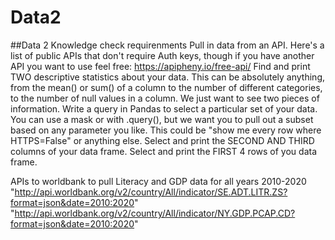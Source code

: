 # Data2
##Data 2 Knowledge check requirenments
Pull in data from an API. Here's a list of public APIs that don't require Auth keys, though if you have another API you want to use feel free: https://apipheny.io/free-api/
Find and print TWO descriptive statistics about your data. This can be absolutely anything, from the mean() or sum() of a column to the number of different categories, to the number of null values in a column. We just want to see two pieces of information.
Write a query in Pandas to select a particular set of your data. You can use a mask or with .query(), but we want you to pull out a subset based on any parameter you like. This could be "show me every row where HTTPS=False" or anything else.
Select and print the SECOND AND THIRD columns of your data frame.
Select and print the FIRST 4 rows of you data frame.

APIs to worldbank to pull Literacy and GDP data for all years 2010-2020
"http://api.worldbank.org/v2/country/All/indicator/SE.ADT.LITR.ZS?format=json&date=2010:2020"
"http://api.worldbank.org/v2/country/All/indicator/NY.GDP.PCAP.CD?format=json&date=2010:2020"
